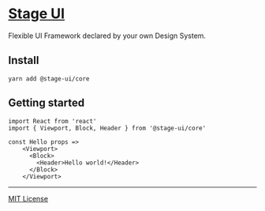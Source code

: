 # [Stage UI](http://stageui.abr.tech)
Flexible UI Framework declared by your own Design System.

## Install

```
yarn add @stage-ui/core
```

## Getting started

```
import React from 'react'
import { Viewport, Block, Header } from '@stage-ui/core'

const Hello props =>
	<Viewport>
	  <Block>
	    <Header>Hello world!</Header>
	  </Block>
	</Viewport>
```

***
[MIT License](https://github.com/stage-org/StageUI/blob/master/LICENSE)